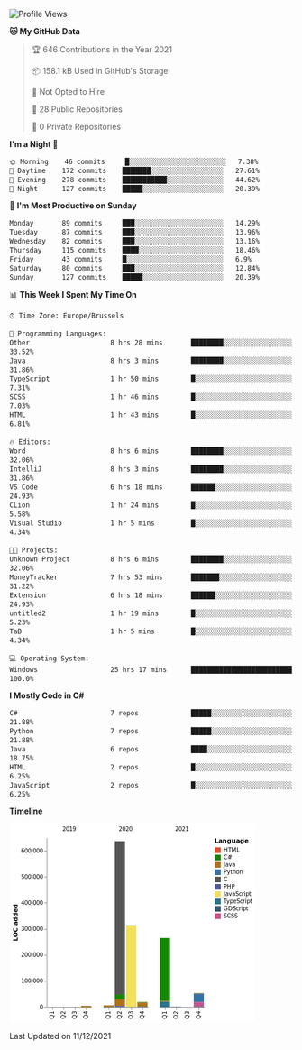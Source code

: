 <!--START_SECTION:waka-->
![Profile Views](http://img.shields.io/badge/Profile%20Views-0-blue)

**🐱 My GitHub Data** 

> 🏆 646 Contributions in the Year 2021
 > 
> 📦 158.1 kB Used in GitHub's Storage 
 > 
> 🚫 Not Opted to Hire
 > 
> 📜 28 Public Repositories 
 > 
> 🔑 0 Private Repositories  
 > 
**I'm a Night 🦉** 

```text
🌞 Morning    46 commits     █░░░░░░░░░░░░░░░░░░░░░░░░   7.38% 
🌆 Daytime    172 commits    ███████░░░░░░░░░░░░░░░░░░   27.61% 
🌃 Evening    278 commits    ███████████░░░░░░░░░░░░░░   44.62% 
🌙 Night      127 commits    █████░░░░░░░░░░░░░░░░░░░░   20.39%

```
📅 **I'm Most Productive on Sunday** 

```text
Monday       89 commits     ███░░░░░░░░░░░░░░░░░░░░░░   14.29% 
Tuesday      87 commits     ███░░░░░░░░░░░░░░░░░░░░░░   13.96% 
Wednesday    82 commits     ███░░░░░░░░░░░░░░░░░░░░░░   13.16% 
Thursday     115 commits    ████░░░░░░░░░░░░░░░░░░░░░   18.46% 
Friday       43 commits     █░░░░░░░░░░░░░░░░░░░░░░░░   6.9% 
Saturday     80 commits     ███░░░░░░░░░░░░░░░░░░░░░░   12.84% 
Sunday       127 commits    █████░░░░░░░░░░░░░░░░░░░░   20.39%

```


📊 **This Week I Spent My Time On** 

```text
⌚︎ Time Zone: Europe/Brussels

💬 Programming Languages: 
Other                    8 hrs 28 mins       ████████░░░░░░░░░░░░░░░░░   33.52% 
Java                     8 hrs 3 mins        ████████░░░░░░░░░░░░░░░░░   31.86% 
TypeScript               1 hr 50 mins        █░░░░░░░░░░░░░░░░░░░░░░░░   7.31% 
SCSS                     1 hr 46 mins        █░░░░░░░░░░░░░░░░░░░░░░░░   7.03% 
HTML                     1 hr 43 mins        █░░░░░░░░░░░░░░░░░░░░░░░░   6.81%

🔥 Editors: 
Word                     8 hrs 6 mins        ████████░░░░░░░░░░░░░░░░░   32.06% 
IntelliJ                 8 hrs 3 mins        ████████░░░░░░░░░░░░░░░░░   31.86% 
VS Code                  6 hrs 18 mins       ██████░░░░░░░░░░░░░░░░░░░   24.93% 
CLion                    1 hr 24 mins        █░░░░░░░░░░░░░░░░░░░░░░░░   5.58% 
Visual Studio            1 hr 5 mins         █░░░░░░░░░░░░░░░░░░░░░░░░   4.34%

🐱‍💻 Projects: 
Unknown Project          8 hrs 6 mins        ████████░░░░░░░░░░░░░░░░░   32.06% 
MoneyTracker             7 hrs 53 mins       ███████░░░░░░░░░░░░░░░░░░   31.22% 
Extension                6 hrs 18 mins       ██████░░░░░░░░░░░░░░░░░░░   24.93% 
untitled2                1 hr 19 mins        █░░░░░░░░░░░░░░░░░░░░░░░░   5.23% 
TaB                      1 hr 5 mins         █░░░░░░░░░░░░░░░░░░░░░░░░   4.34%

💻 Operating System: 
Windows                  25 hrs 17 mins      █████████████████████████   100.0%

```

**I Mostly Code in C#** 

```text
C#                       7 repos             █████░░░░░░░░░░░░░░░░░░░░   21.88% 
Python                   7 repos             █████░░░░░░░░░░░░░░░░░░░░   21.88% 
Java                     6 repos             ████░░░░░░░░░░░░░░░░░░░░░   18.75% 
HTML                     2 repos             █░░░░░░░░░░░░░░░░░░░░░░░░   6.25% 
JavaScript               2 repos             █░░░░░░░░░░░░░░░░░░░░░░░░   6.25%

```


**Timeline**

![Chart not found](https://raw.githubusercontent.com/Arafa42/Arafa42/main/charts/bar_graph.png) 


 Last Updated on 11/12/2021
<!--END_SECTION:waka-->


<!-- 
[![Hits](https://hits.seeyoufarm.com/api/count/incr/badge.svg?url=https%3A%2F%2Fgithub.com%2FArafa42&count_bg=%23455AF3&title_bg=%23262D3B&icon=github.svg&icon_color=%23588EF7&title=visitors&edge_flat=false)](https://hits.seeyoufarm.com)
 -->
